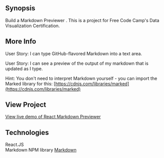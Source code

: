 ## Synopsis

Build a Markdown Previewer . This is a project for Free Code Camp's Data Visualization Certification.

## More Info

User Story:  I can type GitHub-flavored Markdown into a text area.

User Story: I can see a preview of the output of my markdown that is updated as I type.

Hint: You don't need to interpret Markdown yourself - you can import the Marked library for this: [https://cdnjs.com/libraries/marked](https://cdnjs.com/libraries/marked)



## View Project
[View live demo of React Markdown Previewer](https://saracarlile.github.io/react-markdown-previewer/)

## Technologies
React.JS  
Markdown NPM library [Markdown](https://www.npmjs.com/package/markdown)